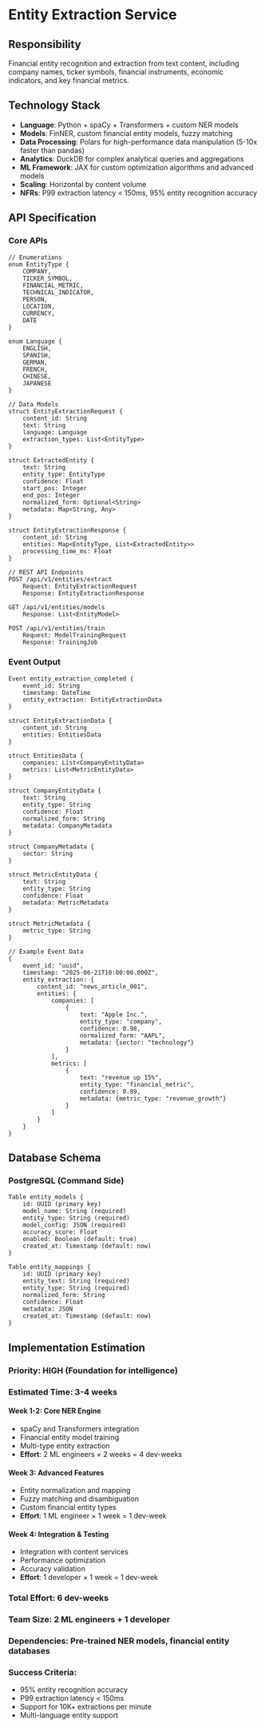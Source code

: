 # Entity Extraction Service

## Responsibility
Financial entity recognition and extraction from text content, including company names, ticker symbols, financial instruments, economic indicators, and key financial metrics.

## Technology Stack
- **Language**: Python + spaCy + Transformers + custom NER models
- **Models**: FinNER, custom financial entity models, fuzzy matching
- **Data Processing**: Polars for high-performance data manipulation (5-10x faster than pandas)
- **Analytics**: DuckDB for complex analytical queries and aggregations
- **ML Framework**: JAX for custom optimization algorithms and advanced models
- **Scaling**: Horizontal by content volume
- **NFRs**: P99 extraction latency < 150ms, 95% entity recognition accuracy

## API Specification

### Core APIs
```pseudo
// Enumerations
enum EntityType {
    COMPANY,
    TICKER_SYMBOL,
    FINANCIAL_METRIC,
    TECHNICAL_INDICATOR,
    PERSON,
    LOCATION,
    CURRENCY,
    DATE
}

enum Language {
    ENGLISH,
    SPANISH,
    GERMAN,
    FRENCH,
    CHINESE,
    JAPANESE
}

// Data Models
struct EntityExtractionRequest {
    content_id: String
    text: String
    language: Language
    extraction_types: List<EntityType>
}

struct ExtractedEntity {
    text: String
    entity_type: EntityType
    confidence: Float
    start_pos: Integer
    end_pos: Integer
    normalized_form: Optional<String>
    metadata: Map<String, Any>
}

struct EntityExtractionResponse {
    content_id: String
    entities: Map<EntityType, List<ExtractedEntity>>
    processing_time_ms: Float
}

// REST API Endpoints
POST /api/v1/entities/extract
    Request: EntityExtractionRequest
    Response: EntityExtractionResponse

GET /api/v1/entities/models
    Response: List<EntityModel>

POST /api/v1/entities/train
    Request: ModelTrainingRequest
    Response: TrainingJob
```

### Event Output
```pseudo
Event entity_extraction_completed {
    event_id: String
    timestamp: DateTime
    entity_extraction: EntityExtractionData
}

struct EntityExtractionData {
    content_id: String
    entities: EntitiesData
}

struct EntitiesData {
    companies: List<CompanyEntityData>
    metrics: List<MetricEntityData>
}

struct CompanyEntityData {
    text: String
    entity_type: String
    confidence: Float
    normalized_form: String
    metadata: CompanyMetadata
}

struct CompanyMetadata {
    sector: String
}

struct MetricEntityData {
    text: String
    entity_type: String
    confidence: Float
    metadata: MetricMetadata
}

struct MetricMetadata {
    metric_type: String
}

// Example Event Data
{
    event_id: "uuid",
    timestamp: "2025-06-21T10:00:00.000Z",
    entity_extraction: {
        content_id: "news_article_001",
        entities: {
            companies: [
                {
                    text: "Apple Inc.",
                    entity_type: "company",
                    confidence: 0.98,
                    normalized_form: "AAPL",
                    metadata: {sector: "technology"}
                }
            ],
            metrics: [
                {
                    text: "revenue up 15%",
                    entity_type: "financial_metric",
                    confidence: 0.89,
                    metadata: {metric_type: "revenue_growth"}
                }
            ]
        }
    }
}
```

## Database Schema

### PostgreSQL (Command Side)
```pseudo
Table entity_models {
    id: UUID (primary key)
    model_name: String (required)
    entity_type: String (required)
    model_config: JSON (required)
    accuracy_score: Float
    enabled: Boolean (default: true)
    created_at: Timestamp (default: now)
}

Table entity_mappings {
    id: UUID (primary key)
    entity_text: String (required)
    entity_type: String (required)
    normalized_form: String
    confidence: Float
    metadata: JSON
    created_at: Timestamp (default: now)
}
```

## Implementation Estimation

### Priority: **HIGH** (Foundation for intelligence)
### Estimated Time: **3-4 weeks**

#### Week 1-2: Core NER Engine
- spaCy and Transformers integration
- Financial entity model training
- Multi-type entity extraction
- **Effort**: 2 ML engineers × 2 weeks = 4 dev-weeks

#### Week 3: Advanced Features
- Entity normalization and mapping
- Fuzzy matching and disambiguation
- Custom financial entity types
- **Effort**: 1 ML engineer × 1 week = 1 dev-week

#### Week 4: Integration & Testing
- Integration with content services
- Performance optimization
- Accuracy validation
- **Effort**: 1 developer × 1 week = 1 dev-week

### Total Effort: **6 dev-weeks**
### Team Size: **2 ML engineers + 1 developer**
### Dependencies: Pre-trained NER models, financial entity databases

### Success Criteria:
- 95% entity recognition accuracy
- P99 extraction latency < 150ms
- Support for 10K+ extractions per minute
- Multi-language entity support
